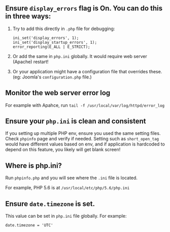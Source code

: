 ## Ensure `display_errors` flag is On. You can do this in three ways:

1. Try to add this directly in `.php` file for debugging:

	```
	ini_set('display_errors', 1);
	ini_set('display_startup_errors', 1);
	error_reporting(E_ALL | E_STRICT);
	```

2. Or add the same in `php.ini` globally. It would require web server (Apache) restart!

3. Or your application might have a configuration file that overrides these. (eg: Joomla's `configuration.php` file.)

## Monitor the web server error log

For example with Apahce, run `tail -f /usr/local/var/log/httpd/error_log`

## Ensure your `php.ini` is clean and consistent

If you setting up multiple PHP env, ensure you used the same setting files. Check `phpinfo` page and verify if needed. Setting such as `short_open_tag` would have different values based on env, and if application is hardcoded to depend on this feature, you likely will get blank screen!

## Where is php.ini?

Run `phpinfo.php` and you will see where the `.ini` file is located.

For example, PHP 5.6 is at `/usr/local/etc/php/5.6/php.ini`

## Ensure `date.timezone` is set.

This value can be set in `php.ini` file globally. For example:

```
date.timezone = 'UTC'
```
